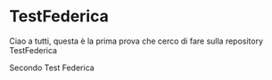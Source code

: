 # TestFederica
Ciao a tutti, questa è la prima prova che cerco di fare sulla repository TestFederica

Secondo Test Federica
